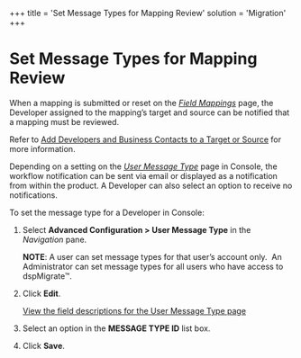 +++
title = 'Set Message Types for Mapping Review'
solution = 'Migration'
+++

# Set Message Types for Mapping Review

When a mapping is submitted or reset on the *[Field
Mappings](../../Map/Page_Desc/Field_Mappings_H.htm)* page, the Developer
assigned to the mapping’s target and source can be notified that a
mapping must be reviewed.

Refer to [Add Developers and Business Contacts to a Target or
Source](../../Design/Use_Cases/Add_Developers_and%20Business%20Contacts.htm)
for more information.

Depending on a setting on the *[User Message
Type](../Page_Desc/User_Message_Type.htm)* page in Console, the workflow
notification can be sent via email or displayed as a notification from
within the product. A Developer can also select an option to receive no
notifications.

To set the message type for a Developer in Console:

1.  Select **Advanced Configuration \> User Message Type** in the
    <span style="font-style: italic;">Navigation</span> pane.
    
    **NOTE**: A user can set message types for that user’s account
    only.  An Administrator can set message types for all users who
    have access to dspMigrate™.

2.  Click **Edit**.
    
    [View the field descriptions for the User Message Type
    page](../Page_Desc/User_Message_Type.htm)

3.  Select an option in the **MESSAGE TYPE ID** list box.

4.  Click **Save**.
